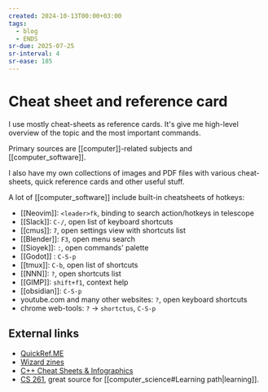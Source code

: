 ```yaml
---
created: 2024-10-13T00:00+03:00
tags:
  - blog
  - ENDS
sr-due: 2025-07-25
sr-interval: 4
sr-ease: 185
---
```


# Cheat sheet and reference card

I use mostly cheat-sheets as reference cards. It's give me high-level overview of the topic and the most important commands.

Primary sources are [[computer]]-related subjects and [[computer_software]].

I also have my own collections of images and PDF files with various cheat-sheets, quick reference cards and other useful stuff.

A lot of [[computer_software]] include built-in cheatsheets of hotkeys:

- [[Neovim]]:<wbr class="f"> `<leader>fk`, binding to search action/hotkeys in telescope
- [[Slack]]:<wbr class="f"> `C-/`, open list of keyboard shortcuts
- [[cmus]]:<wbr class="f"> `7`, open settings view with shortcuts list
- [[Blender]]:<wbr class="f"> `F3`, open menu search
- [[Sioyek]]:<wbr class="f"> `:`, open commands' palette
- [[Godot]] :<wbr class="f"> `C-S-p`
- [[tmux]]:<wbr class="f"> `C-b`, open list of shortcuts
- [[NNN]]:<wbr class="f"> `?`, open shortcuts list
- [[GIMP]]:<wbr class="f"> `shift+f1`, context help
- [[obsidian]]:<wbr class="f"> `C-S-p`
- youtube.com and many other websites:<wbr class="f"> `?`, open keyboard shortcuts
- chrome web-tools:<wbr class="f"> `?` → `shortctus`, `C-S-p`

## External links

- [QuickRef.ME](https://quickref.me/)
- [Wizard zines](https://wizardzines.com/comics/)
- [C++ Cheat Sheets & Infographics](https://hackingcpp.com/cpp/cheat_sheets.html)
- [CS 261](https://w3.cs.jmu.edu/lam2mo/cs261_2016_08/calendar.html), great source for [[computer_science#Learning path|learning]].
